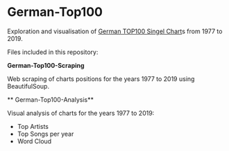 # German-Top100

Exploration and visualisation of [German TOP100 Singel Chart](https://www.offiziellecharts.de)s from 1977 to 2019.


Files included in this repository:

**German-Top100-Scraping**

Web scraping of charts positions for the years 1977 to 2019 using BeautifulSoup.


** German-Top100-Analysis**

Visual analysis of charts for the years 1977 to 2019:
- Top Artists
- Top Songs per year
- Word Cloud
